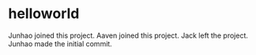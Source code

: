helloworld
==========

Junhao joined this project.
Aaven joined this project.
Jack left the project.
Junhao made the initial commit.
